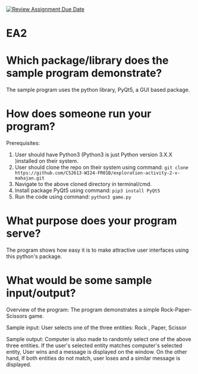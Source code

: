 [![Review Assignment Due Date](https://classroom.github.com/assets/deadline-readme-button-24ddc0f5d75046c5622901739e7c5dd533143b0c8e959d652212380cedb1ea36.svg)](https://classroom.github.com/a/RPDAFNpj)
# EA2

# Which package/library does the sample program demonstrate?
The sample program uses the python library, PyQt5, a GUI based package.

# How does someone run your program?
Prerequisites: 
1. User should have Python3 (Python3 is just Python version 3.X.X )installed on their system.
2. User should clone the repo on their system using command: 
`git clone https://github.com/CS2613-WI24-FR01B/exploration-activity-2-v-mahajan.git`
3. Navigate to the above cloned directory in terminal/cmd.
4. Install package PyQt5 using command: `pip3 install PyQt5`
5. Run the code using command: `python3 game.py`

# What purpose does your program serve?
The program shows how easy it is to make attractive user interfaces using this python's package.

# What would be some sample input/output?
Overview of the program: 
The program demonstrates a simple Rock-Paper-Scissors game.

Sample input:
User selects one of the three entities: Rock , Paper, Scissor

Sample output:
Computer is also made to randomly select one of the above three entities. If the user's selected entity matches computer's selected entity, User wins and a message is displayed on the window. 
On the other hand, If both entities do not match, user loses and a similar message is displayed.
